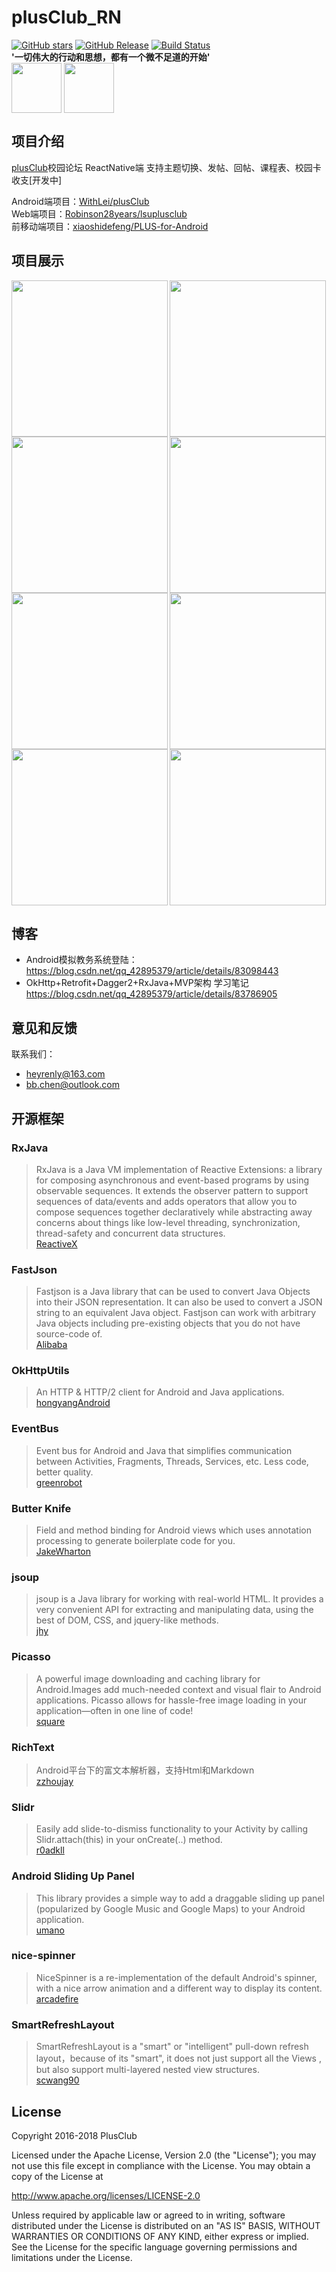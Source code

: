 # plusClub_RN
[![GitHub stars](https://img.shields.io/github/stars/WithLei/plusClub_RN.svg)](https://github.com/WithLei/plusClub_RN/stargazers)
[![GitHub Release](https://img.shields.io/github/release/WithLei/plusClub_RN/all.svg)](https://github.com/WithLei/plusClub_RN/releases)
[![Build Status](https://travis-ci.org/WithLei/plusClub_RN.svg?branch=master)](https://travis-ci.org/WithLei/plusClub_RN)  
**'一切伟大的行动和思想，都有一个微不足道的开始'**  
<img src="https://github.com/WithLei/plusClub/blob/master/screenshots/pluslogo.jpg" width="80" hegiht="80" align=center />
<img src="https://github.com/WithLei/plusClub/blob/master/screenshots/pluslogo_round.jpg" width="80" hegiht="80" align=center />  

## 项目介绍
[plusClub](http://118.24.0.78/#/home)校园论坛 ReactNative端
支持主题切换、发帖、回帖、课程表、校园卡收支[开发中]

Android端项目：[WithLei/plusClub](https://github.com/WithLei/plusClub)  
Web端项目：[Robinson28years/lsuplusclub](https://github.com/Robinson28years/lsuplusclub)  
前移动端项目：[xiaoshidefeng/PLUS-for-Android](https://github.com/xiaoshidefeng/PLUS-for-Android)

## 项目展示
<img src="https://github.com/WithLei/plusClub/blob/master/screenshots/1.png" width="250" hegiht="500" align=left />
<img src="https://github.com/WithLei/plusClub/blob/master/screenshots/2.png" width="250" hegiht="500" align=center /> 
<img src="https://github.com/WithLei/plusClub/blob/master/screenshots/3.png" width="250" hegiht="500" align=left />
<img src="https://github.com/WithLei/plusClub/blob/master/screenshots/4.png" width="250" hegiht="500" align=center /> 
<img src="https://github.com/WithLei/plusClub/blob/master/screenshots/5.png" width="250" hegiht="500" align=left />
<img src="https://github.com/WithLei/plusClub/blob/master/screenshots/6.png" width="250" hegiht="500" align=center /> 
<img src="https://github.com/WithLei/plusClub/blob/master/screenshots/7.png" width="250" hegiht="500" align=left />
<img src="https://github.com/WithLei/plusClub/blob/master/screenshots/8.png" width="250" hegiht="500" align=center />  

## 博客
 - Android模拟教务系统登陆：https://blog.csdn.net/qq_42895379/article/details/83098443
 - OkHttp+Retrofit+Dagger2+RxJava+MVP架构 学习笔记 https://blog.csdn.net/qq_42895379/article/details/83786905
  
## 意见和反馈
联系我们：
 - heyrenly@163.com
 - bb.chen@outlook.com

## 开源框架
### RxJava
>RxJava is a Java VM implementation of Reactive Extensions: a library for composing asynchronous and event-based programs by using observable sequences.
It extends the observer pattern to support sequences of data/events and adds operators that allow you to compose sequences together declaratively while abstracting away concerns about things like low-level threading, synchronization, thread-safety and concurrent data structures.  
[ReactiveX](https://github.com/ReactiveX/RxJava)

### FastJson  
>Fastjson is a Java library that can be used to convert Java Objects into their JSON representation. It can also be used to convert a JSON string to an equivalent Java object. Fastjson can work with arbitrary Java objects including pre-existing objects that you do not have source-code of.  
>[Alibaba](https://github.com/alibaba/fastjson)

### OkHttpUtils
>An HTTP & HTTP/2 client for Android and Java applications.  
[hongyangAndroid](https://github.com/hongyangAndroid/okhttputils)

### EventBus  
>Event bus for Android and Java that simplifies communication between Activities, Fragments, Threads, Services, etc. Less code, better quality.  
[greenrobot](https://github.com/greenrobot/EventBus)

### Butter Knife
>Field and method binding for Android views which uses annotation processing to generate boilerplate code for you.  
[JakeWharton](https://github.com/JakeWharton/butterknife)

### jsoup
>jsoup is a Java library for working with real-world HTML. It provides a very convenient API for extracting and manipulating data, using the best of DOM, CSS, and jquery-like methods.  
[jhy](https://github.com/jhy/jsoup)

### Picasso
>A powerful image downloading and caching library for Android.Images add much-needed context and visual flair to Android applications. Picasso allows for hassle-free image loading in your application—often in one line of code!  
[square](https://github.com/square/picasso)

### RichText
>Android平台下的富文本解析器，支持Html和Markdown  
[zzhoujay](https://github.com/zzhoujay/RichText)

### Slidr
>Easily add slide-to-dismiss functionality to your Activity by calling Slidr.attach(this) in your onCreate(..) method.  
[r0adkll](https://github.com/r0adkll/Slidr)

### Android Sliding Up Panel
>This library provides a simple way to add a draggable sliding up panel (popularized by Google Music and Google Maps) to your Android application.  
[umano](https://github.com/umano/AndroidSlidingUpPanel)

### nice-spinner
>NiceSpinner is a re-implementation of the default Android's spinner, with a nice arrow animation and a different way to display its content.  
[arcadefire](https://github.com/arcadefire/nice-spinner)

### SmartRefreshLayout
>SmartRefreshLayout is a "smart" or "intelligent" pull-down refresh layout，because of its "smart", it does not just support all the Views , but also support multi-layered nested view structures.  
[scwang90](https://github.com/scwang90/SmartRefreshLayout)

## License
Copyright 2016-2018 PlusClub  

Licensed under the Apache License, Version 2.0 (the "License");
you may not use this file except in compliance with the License.
You may obtain a copy of the License at

   http://www.apache.org/licenses/LICENSE-2.0

Unless required by applicable law or agreed to in writing, software
distributed under the License is distributed on an "AS IS" BASIS,
WITHOUT WARRANTIES OR CONDITIONS OF ANY KIND, either express or implied.
See the License for the specific language governing permissions and
limitations under the License.

